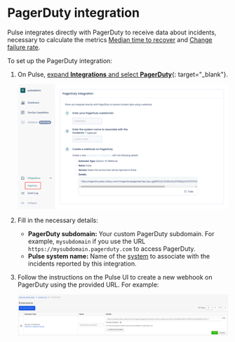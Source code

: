 # PagerDuty integration

Pulse integrates directly with PagerDuty to receive data about incidents, necessary to calculate the metrics [Median time to recover](../metrics/accelerate.md#median-time-to-recover) and [Change failure rate](../metrics/accelerate.md#change-failure-rate).

To set up the PagerDuty integration:

1.  On Pulse, [expand **Integrations** and select **PagerDuty**](https://app.pulse.codacy.com/integrations/pagerduty){: target="_blank"}.

    ![PagerDuty integration](images/pagerduty.png)

1.  Fill in the necessary details:

    -   **PagerDuty subdomain:** Your custom PagerDuty subdomain. For example, `mysubdomain` if you use the URL `https://mysubdomain.pagerduty.com` to access PagerDuty.
    -   **Pulse system name:** Name of the [system](https://docs.pulse.codacy.com/#before-you-begin) to associate with the incidents reported by this integration.

1.  Follow the instructions on the Pulse UI to create a new webhook on PagerDuty using the provided URL. For example:

    ![PagerDuty webhook](images/pagerduty-webhook.png)
